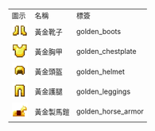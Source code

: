 <table>
	<tablebody>
		<tr>
			<td>圖示</td>
			<td>名稱</td>
			<td>標簽</td>
		</tr>
		<tr>
			<td><img src="../../mc_icon/combat/golden_boots.png"></td>
			<td>黃金靴子</td>
			<td>golden_boots</td>
		</tr>
		<tr>
			<td><img src="../../mc_icon/combat/golden_chestplate.png"></td>
			<td>黃金胸甲</td>
			<td>golden_chestplate</td>
		</tr>
		<tr>
			<td><img src="../../mc_icon/combat/golden_helmet.png"></td>
			<td>黃金頭盔</td>
			<td>golden_helmet</td>
		</tr>
		<tr>
			<td><img src="../../mc_icon/combat/golden_leggings.png"></td>
			<td>黃金護腿</td>
			<td>golden_leggings</td>
		</tr>
		<tr>
			<td><img src="../../mc_icon/misc/horse_armor/golden_horse_armor.png"></td>
			<td>黃金製馬鎧</td>
			<td>golden_horse_armor</td>
		</tr>
	</tablebody>
</table>
